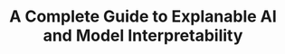 ---
title: "A Complete Guide to Explanable AI and Model Interpretability"
dateString: Aug 2022
description: "An End to End Practical Guide to Model Interpretability with LIME and SHAP"

draft: false
tags: ["ML", "Python", "Projects", "Climate Change AI","Energy Projects","Explanable AI"]
weight: 102
---